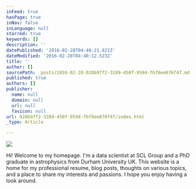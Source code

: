 ```yaml
---
inFeed: true
hasPage: true
inNav: false
inLanguage: null
starred: true
keywords: []
description: ''
datePublished: '2016-02-28T04:40:21.821Z'
dateModified: '2016-02-28T04:40:12.523Z'
title: ''
author: []
sourcePath: _posts/2016-02-28-028b97f2-3289-450f-9594-fbf0ee876f4f.md
published: true
authors: []
publisher:
  name: null
  domain: null
  url: null
  favicon: null
url: 028b97f2-3289-450f-9594-fbf0ee876f4f/index.html
_type: Article

---
```

![](https://s3-us-west-2.amazonaws.com/the-grid-img/p/1f378d64d28585902e5cf4c479e6975d3307b90b.jpg)

Hi! Welcome to my homepage. I'm a data scientist at SCL Group and a PhD graduate in astrophysics from Durham University UK. This website is a home for my professional resume, blog posts, thoughts on various topics, and a place to share my interests and passions. I hope you enjoy having a look around.